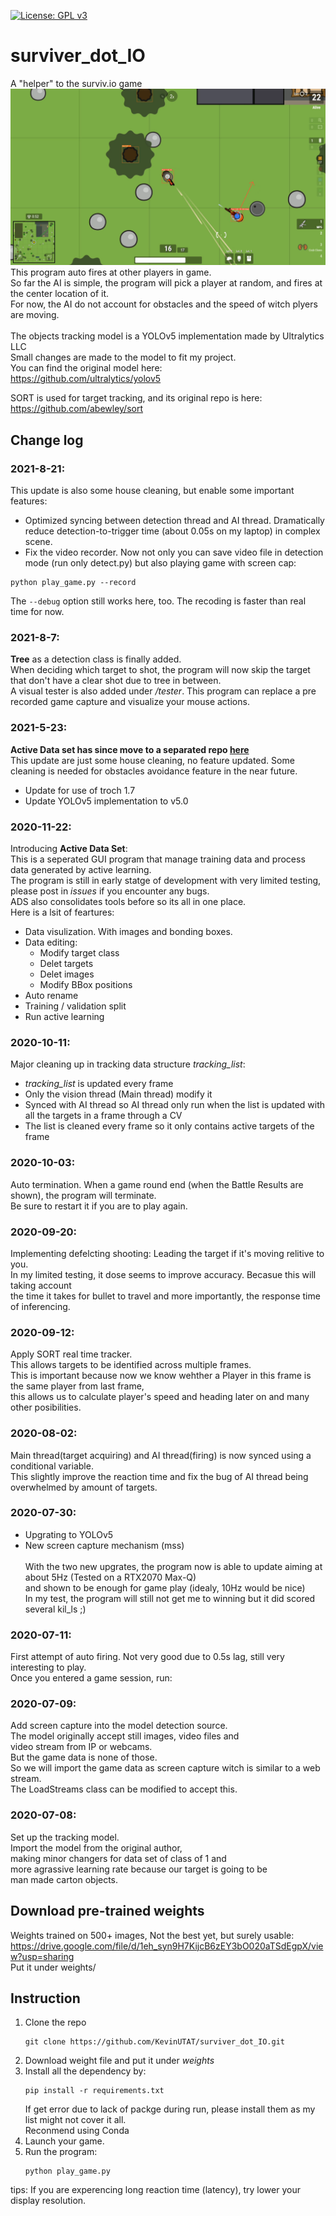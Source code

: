 [![License: GPL v3](https://img.shields.io/badge/License-GPLv3-blue.svg)](https://www.gnu.org/licenses/gpl-3.0)
# surviver_dot_IO
A "helper" to the surviv.io game \
![alt text](https://github.com/KevinUTAT/surviver_dot_IO/blob/master/Annotation%202020-09-20%20133655.png?raw=true)
This program auto fires at other players in game. \
So far the AI is simple, the program will pick a player at random, and fires at the center location of it. \
For now, the AI do not account for obstacles and the speed of witch plyers are moving. \
\
The objects tracking model is a YOLOv5 implementation made by Ultralytics LLC \
Small changes are made to the model to fit my project.\
You can find the original model here: \
https://github.com/ultralytics/yolov5

SORT is used for target tracking, and its original repo is here: \
https://github.com/abewley/sort
## Change log
### 2021-8-21:
This update is also some house cleaning, but enable some important features:
- Optimized syncing between detection thread and AI thread. Dramatically reduce detection-to-trigger time (about 0.05s on my laptop) in complex scene.
- Fix the video recorder. Now not only you can save video file in detection mode (run only detect.py) but also playing game with screen cap:
```
python play_game.py --record
```
  The ```--debug``` option still works here, too. The recoding is faster than real time for now.

### 2021-8-7:
**Tree** as a detection class is finally added. \
When deciding which target to shot, the program will now skip the target that don't have a clear shot due to tree in between. \
A visual tester is also added under */tester*. This program can replace a pre recorded game capture and visualize your mouse actions.
### 2021-5-23:
**Active Data set has since move to a separated repo [here](https://github.com/KevinUTAT/active_data_set)** \
This update are just some house cleaning, no feature updated. Some cleaning is needed for obstacles avoidance feature in the near future.
- Update for use of troch 1.7
- Update YOLOv5 implementation to v5.0
### 2020-11-22:
Introducing **Active Data Set**: \
This is a seperated GUI program that manage training data and process data generated by active learning. \
The program is still in early statge of development with very limited testing, please post in *issues* if you encounter any bugs. \
ADS also consolidates tools before so its all in one place. \
Here is a lsit of feartures:
 - Data visulization. With images and bonding boxes.
 - Data editing:
   - Modify target class
   - Delet targets
   - Delet images
   - Modify BBox positions
 - Auto rename
 - Training / validation split
 - Run active learning
### 2020-10-11:
Major cleaning up in tracking data structure *tracking_list*:
- *tracking_list* is updated every frame
- Only the vision thread (Main thread) modify it
- Synced with AI thread so AI thread only run when the list is updated with all the targets in a frame through a CV
- The list is cleaned every frame so it only contains active targets of the frame
### 2020-10-03:
Auto termination. When a game round end (when the Battle Results are shown), the program will terminate. \
Be sure to restart it if you are to play again.
### 2020-09-20:
Implementing defelcting shooting: Leading the target if it's moving relitive to you. \
In my limited testing, it dose seems to improve accuracy. Becasue this will taking account \
the time it takes for bullet to travel and more importantly, the response time of inferencing.
### 2020-09-12:
Apply SORT real time tracker. \
This allows targets to be identified across multiple frames. \
This is important because now we know wehther a Player in this frame is the same player from last frame, \
this allows us to calculate player's speed and heading later on and many other posibilities.
### 2020-08-02:
Main thread(target acquiring) and AI thread(firing) is now synced using a conditional variable. \
This slightly improve the reaction time and fix the bug of AI thread being overwhelmed by amount of targets.
### 2020-07-30:
- Upgrating to YOLOv5
- New screen capture mechanism (mss) \
\
With the two new upgrates, the program now is able to update aiming at about 5Hz (Tested on a RTX2070 Max-Q) \
and shown to be enough for game play (idealy, 10Hz would be nice) \
In my test, the program will still not get me to winning but it did scored several kil_ls ;)
### 2020-07-11:
First attempt of auto firing. Not very good due to 0.5s lag, still very interesting to play. \
Once you entered a game session, run:

### 2020-07-09: 
Add screen capture into the model detection source. \
The model originally accept still images, video files and \
video stream from IP or webcams. \
But the game data is none of those. \
So we will import the game data as screen capture witch is similar to a web stream. \
The LoadStreams class can be modified to accept this.
### 2020-07-08: 
Set up the tracking model. \
Import the model from the original author, \
making minor changers for data set of class of 1 and \
more agrassive learning rate because our target is going to be \
man made carton objects.

## Download pre-trained weights
Weights trained on 500+ images, Not the best yet, but surely usable: \
https://drive.google.com/file/d/1eh_syn9H7KijcB6zEY3bO020aTSdEgpX/view?usp=sharing \
Put it under weights/

## Instruction
1. Clone the repo
   ```
   git clone https://github.com/KevinUTAT/surviver_dot_IO.git
   ```
2. Download weight file and put it under *weights*
3. Install all the dependency by:
   ```
   pip install -r requirements.txt
   ```
   If get error due to lack of packge during run, please install them as my list might not cover it all. \
   Reconmend using Conda
4. Launch your game.
5. Run the program:
   ```
   python play_game.py
   ```
tips: If you are experencing long reaction time (latency), try lower your display resolution. 
